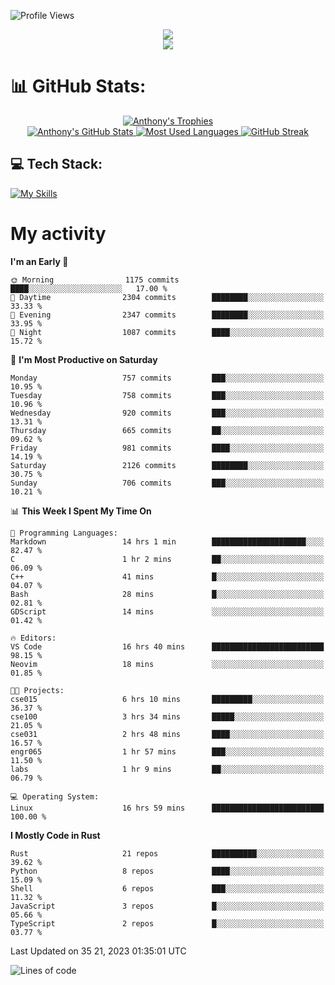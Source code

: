 
![Profile Views](https://komarev.com/ghpvc/?username=anthonymichaeltdm&label=Profile%20views&color=0e75b6&style=flat)

<!--profile banner-->
<div align="center">
  <img src="https://svg-banners.vercel.app/api?type=typeWriter&text1=Anthony%20Rubick&width=800&height=150" />
</div>

<!--profile views-->
<div align="center">
  <a href="https://u8views.com/github/AnthonyMichaelTDM">
    <img src="https://u8views.com/api/v1/github/profiles/68485672/views/day-week-month-total-count.svg">
  </a>
</div>

# 📊 GitHub Stats:

<!--trophies https://github.com/ryo-ma/github-profile-trophy -->
<div align="center"> 
  <a href="https://github.com/ryo-ma/github-profile-trophy">
    <picture>
      <source
        srcset="https://github-profile-trophy.vercel.app/?username=anthonymichaeltdm&theme=gitdimmed&no-frame=true&no-bg=true&column=-1"
        media="(prefers-color-scheme: dark)"
      />
      <source
        srcset="https://github-profile-trophy.vercel.app/?username=anthonymichaeltdm&theme=_____&no-frame=true&no-bg=true&column=-1"
        media="(prefers-color-scheme: light), (prefers-color-scheme: no-preference)"
      />
      <img src="https://github-profile-trophy.vercel.app/?username=anthonymichaeltdm&theme=gitdimmed&no-frame=true&no-bg=true&column=-1" alt="Anthony's Trophies" />
    </picture>
  </a>
</div>

<div align="center">
  <a href="https://github.com/anuraghazra/github-readme-stats">
    <picture>
      <source
        srcset="https://github-readme-stats.vercel.app/api?username=anthonymichaeltdm&show_icons=true&locale=en&theme=github_dark_dimmed&count_private=true&hide_border=true&include_all_commits=true"
        media="(prefers-color-scheme: dark)"
      />
      <source
        srcset="https://github-readme-stats.vercel.app/api?username=anthonymichaeltdm&show_icons=true&locale=en&theme=___&count_private=true&hide_border=true&include_all_commits=true"
        media="(prefers-color-scheme: light), (prefers-color-scheme: no-preference)"
      />
      <img src="https://github-readme-stats.vercel.app/api?username=anthonymichaeltdm&show_icons=true&locale=en&theme=github_dark_dimmed&count_private=true&hide_border=true&include_all_commits=true" alt="Anthony's GitHub Stats" />
    </picture>
  </a>
  
  <!--most used languages-->
  <a href="https://github.com/anuraghazra/github-readme-stats">
    <picture>
      <source
        srcset="https://github-readme-stats.vercel.app/api/top-langs?username=anthonymichaeltdm&show_icons=true&locale=en&layout=compact&theme=github_dark_dimmed&langs_count=8&count_private=true&size_weight=0.5&count_weight=0.5&hide_border=true"
        media="(prefers-color-scheme: dark)"
      />
      <source
        srcset="https://github-readme-stats.vercel.app/api/top-langs?username=anthonymichaeltdm&show_icons=true&locale=en&layout=compact&theme=____&langs_count=8&count_private=true&size_weight=0.5&count_weight=0.5&hide_border=true"
        media="(prefers-color-scheme: light), (prefers-color-scheme: no-preference)"
      />
      <img src="https://github-readme-stats.vercel.app/api/top-langs?username=anthonymichaeltdm&show_icons=true&locale=en&layout=compact&theme=github_dark_dimmed&langs_count=8&count_private=true&size_weight=0.5&count_weight=0.5&hide_border=true" alt="Most Used Languages" />
    </picture>
  </a>
  
  <!--streak https://git.io/streak-stats -->
  <a href="https://git.io/streak-stats">
    <picture>
      <source
        srcset="https://streak-stats.demolab.com?user=AnthonyMichaelTDM&theme=one-dark-pro&hide_border=true"
        media="(prefers-color-scheme: dark)"
      />
      <source
        srcset="https://streak-stats.demolab.com?user=AnthonyMichaelTDM&theme=_____&hide_border=true"
        media="(prefers-color-scheme: light), (prefers-color-scheme: no-preference)"
      />
      <img src="https://streak-stats.demolab.com?user=AnthonyMichaelTDM&theme=one-dark-pro&hide_border=true" alt="GitHub Streak" />
    </picture>
  </a>
</div>

<!--favorite languages and tools, and most used langs-->
## 💻 Tech Stack:

[![My Skills](https://skillicons.dev/icons?i=rust,actix,aws,github,githubactions,git,linux,bash,cpp,docker,java,latex,md,neovim,postgres,py,regex,vscode&theme=dark&perline=6)](https://skillicons.dev#gh-dark-mode-only)

# My activity

<!--START_SECTION:activity-->

<!--END_SECTION:activity-->

<!-- weekly activity https://github.com/AnthonyMichaelTDM/waka-readme-stats -->
<!--START_SECTION:waka-->
**I'm an Early 🐤** 

```text
🌞 Morning                1175 commits        ████░░░░░░░░░░░░░░░░░░░░░   17.00 % 
🌆 Daytime                2304 commits        ████████░░░░░░░░░░░░░░░░░   33.33 % 
🌃 Evening                2347 commits        ████████░░░░░░░░░░░░░░░░░   33.95 % 
🌙 Night                  1087 commits        ████░░░░░░░░░░░░░░░░░░░░░   15.72 % 
```
📅 **I'm Most Productive on Saturday** 

```text
Monday                   757 commits         ███░░░░░░░░░░░░░░░░░░░░░░   10.95 % 
Tuesday                  758 commits         ███░░░░░░░░░░░░░░░░░░░░░░   10.96 % 
Wednesday                920 commits         ███░░░░░░░░░░░░░░░░░░░░░░   13.31 % 
Thursday                 665 commits         ██░░░░░░░░░░░░░░░░░░░░░░░   09.62 % 
Friday                   981 commits         ████░░░░░░░░░░░░░░░░░░░░░   14.19 % 
Saturday                 2126 commits        ████████░░░░░░░░░░░░░░░░░   30.75 % 
Sunday                   706 commits         ███░░░░░░░░░░░░░░░░░░░░░░   10.21 % 
```


📊 **This Week I Spent My Time On** 

```text
💬 Programming Languages: 
Markdown                 14 hrs 1 min        █████████████████████░░░░   82.47 % 
C                        1 hr 2 mins         ██░░░░░░░░░░░░░░░░░░░░░░░   06.09 % 
C++                      41 mins             █░░░░░░░░░░░░░░░░░░░░░░░░   04.07 % 
Bash                     28 mins             █░░░░░░░░░░░░░░░░░░░░░░░░   02.81 % 
GDScript                 14 mins             ░░░░░░░░░░░░░░░░░░░░░░░░░   01.42 % 

🔥 Editors: 
VS Code                  16 hrs 40 mins      █████████████████████████   98.15 % 
Neovim                   18 mins             ░░░░░░░░░░░░░░░░░░░░░░░░░   01.85 % 

🐱‍💻 Projects: 
cse015                   6 hrs 10 mins       █████████░░░░░░░░░░░░░░░░   36.37 % 
cse100                   3 hrs 34 mins       █████░░░░░░░░░░░░░░░░░░░░   21.05 % 
cse031                   2 hrs 48 mins       ████░░░░░░░░░░░░░░░░░░░░░   16.57 % 
engr065                  1 hr 57 mins        ███░░░░░░░░░░░░░░░░░░░░░░   11.50 % 
labs                     1 hr 9 mins         ██░░░░░░░░░░░░░░░░░░░░░░░   06.79 % 

💻 Operating System: 
Linux                    16 hrs 59 mins      █████████████████████████   100.00 % 
```

**I Mostly Code in Rust** 

```text
Rust                     21 repos            ██████████░░░░░░░░░░░░░░░   39.62 % 
Python                   8 repos             ████░░░░░░░░░░░░░░░░░░░░░   15.09 % 
Shell                    6 repos             ███░░░░░░░░░░░░░░░░░░░░░░   11.32 % 
JavaScript               3 repos             █░░░░░░░░░░░░░░░░░░░░░░░░   05.66 % 
TypeScript               2 repos             █░░░░░░░░░░░░░░░░░░░░░░░░   03.77 % 
```




 Last Updated on 35 21, 2023 01:35:01 UTC
<!--END_SECTION:waka-->

<!--START_SECTION:loc-->
![Lines of code](https://img.shields.io/badge/From%20Hello%20World%20I%27ve%20Written-15.2%20million%20lines%20of%20code-blue)


<!--END_SECTION:loc-->
